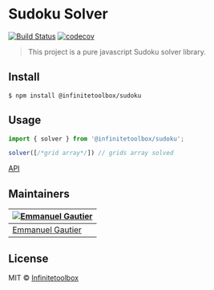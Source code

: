 # Sudoku Solver

[![Build Status](https://travis-ci.org/infinitetoolbox/sudoku.svg?branch=master)](https://travis-ci.org/infinitetoolbox/sudoku)
[![codecov](https://codecov.io/gh/infinitetoolbox/sudoku/branch/master/graph/badge.svg)](https://codecov.io/gh/infinitetoolbox/sudoku)

> This project is a pure javascript Sudoku solver library.

## Install

```
$ npm install @infinitetoolbox/sudoku
```

## Usage
```js
import { solver } from '@infinitetoolbox/sudoku';

solver([/*grid array*/]) // grids array solved
```

[API](https://infinitetoolbox.github.io/sudoku/)

## Maintainers

[![Emmanuel Gautier](https://avatars0.githubusercontent.com/u/2765366?s=144)](https://www.emmanuelgautier.fr) |
--- |
[Emmanuel Gautier](https://www.emmanuelgautier.fr) |

## License

MIT © [Infinitetoolbox](https://infinitetoolbox.org)
